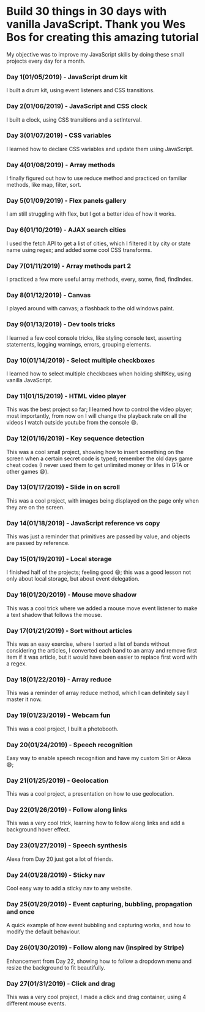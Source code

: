 <h1>Build 30 things in 30 days with vanilla JavaScript. Thank you Wes Bos for creating this amazing tutorial</h1>
My objective was to improve my JavaScript skills by doing these small projects every day for a month.
<h3>Day 1(01/05/2019) - JavaScript drum kit</h3>
I built a drum kit, using event listeners and CSS transitions.
<h3>Day 2(01/06/2019) - JavaScript and CSS clock</h3>
I built a clock, using CSS transitions and a setInterval.
<h3>Day 3(01/07/2019) - CSS variables</h3>
I learned how to declare CSS variables and update them using JavaScript.
<h3>Day 4(01/08/2019) - Array methods</h3>
I finally figured out how to use reduce method and practiced on familiar methods, like map, filter, sort.
<h3>Day 5(01/09/2019) - Flex panels gallery</h3>
I am still struggling with flex, but I got a better idea of how it works.
<h3>Day 6(01/10/2019) - AJAX search cities</h3>
I used the fetch API to get a list of cities, which I filtered it by city or state name using regex; and added some cool CSS transforms.
<h3>Day 7(01/11/2019) - Array methods part 2</h3>
I practiced a few more useful array methods, every, some, find, findIndex.
<h3>Day 8(01/12/2019) - Canvas</h3>
I played around with canvas; a flashback to the old windows paint.
<h3>Day 9(01/13/2019) - Dev tools tricks</h3>
I learned a few cool console tricks, like styling console text, asserting statements, logging warnings, errors, grouping elements.
<h3>Day 10(01/14/2019) - Select multiple checkboxes</h3>
I learned how to select multiple checkboxes when holding shiftKey, using vanilla JavaScript.
<h3>Day 11(01/15/2019) - HTML video player</h3>
This was the best project so far; I learned how to control the video player; most importantly, from now on I will change the playback rate on all the videos I watch outside youtube from the console 😄.
<h3>Day 12(01/16/2019) - Key sequence detection</h3>
This was a cool small project, showing how to insert something on the screen when a certain secret code is typed; remember the old days game cheat codes (I never used them to get unlimited money or lifes in GTA or other games 😄).
<h3>Day 13(01/17/2019) - Slide in on scroll</h3>
This was a cool project, with images being displayed on the page only when they are on the screen.
<h3>Day 14(01/18/2019) - JavaScript reference vs copy</h3>
This was just a reminder that primitives are passed by value, and objects are passed by reference.
<h3>Day 15(01/19/2019) - Local storage</h3>
I finished half of the projects; feeling good 😄; this was a good lesson not only about local storage, but about event delegation.
<h3>Day 16(01/20/2019) - Mouse move shadow</h3>
This was a cool trick where we added a mouse move event listener to make a text shadow that follows the mouse.
<h3>Day 17(01/21/2019) - Sort without articles</h3>
This was an easy exercise, where I sorted a list of bands without considering the articles, I converted each band to an array and remove first item if it was article, but it would have been easier to replace first word with a regex.
<h3>Day 18(01/22/2019) - Array reduce</h3>
This was a reminder of array reduce method, which I can definitely say I master it now.
<h3>Day 19(01/23/2019) - Webcam fun</h3>
This was a cool project, I built a photobooth.
<h3>Day 20(01/24/2019) - Speech recognition</h3>
Easy way to enable speech recognition and have my custom Siri or Alexa 😄;
<h3>Day 21(01/25/2019) - Geolocation</h3>
This was a cool project, a presentation on how to use geolocation.
<h3>Day 22(01/26/2019) - Follow along links</h3>
This was a very cool trick, learning how to follow along links and add a background hover effect.
<h3>Day 23(01/27/2019) - Speech synthesis</h3>
Alexa from Day 20 just got a lot of friends.
<h3>Day 24(01/28/2019) - Sticky nav</h3>
Cool easy way to add a sticky nav to any website.
<h3>Day 25(01/29/2019) - Event capturing, bubbling, propagation and once</h3>
A quick example of how event bubbling and capturing works, and how to modify the default behaviour.
<h3>Day 26(01/30/2019) - Follow along nav (inspired by Stripe)</h3>
Enhancement from Day 22, showing how to follow a dropdown menu and resize the background to fit beautifully.
<h3>Day 27(01/31/2019) - Click and drag</h3>
This was a very cool project, I made a click and drag container, using 4 different mouse events.